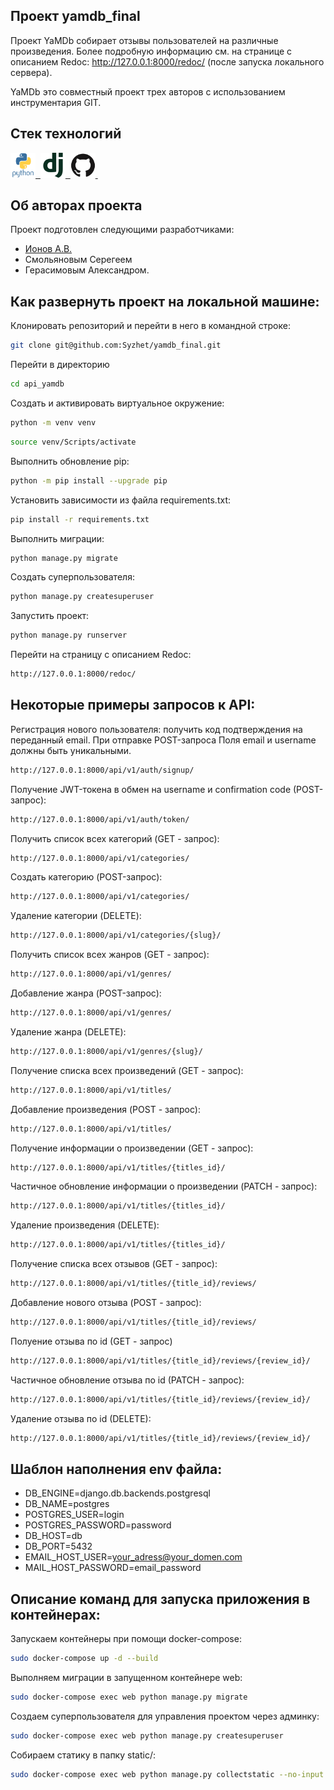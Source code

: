 ## Проект yamdb_final
Проект YaMDb собирает отзывы пользователей на различные произведения. Более подробную информацию см. на странице с
описанием Redoc: http://127.0.0.1:8000/redoc/
(после запуска локального сервера).

YaMDb это совместный проект трех авторов с использованием инструментария GIT.


## Стек технологий 

<div>
  <a href="https://www.python.org/">
    <img src="https://github.com/devicons/devicon/blob/master/icons/python/python-original-wordmark.svg" title="Python" alt="Python" width="40" height="40"/>&nbsp;
  </a>
  <a href="https://www.djangoproject.com/">
    <img src="https://github.com/devicons/devicon/blob/master/icons/django/django-plain.svg" title="Django" alt="Django" width="40" height="40"/>&nbsp;
  </a>
  <a href="https://github.com/">
    <img src="https://github.com/devicons/devicon/blob/master/icons/github/github-original.svg" title="GitHub" alt="GitHub" width="40" height="40"/>&nbsp;
  </a>
</div>


## Об авторах проекта

Проект подготовлен следующими разработчиками:
- [Ионов А.В.](https://github.com/Syzhet)
- Смольяновым Серегеем
- Герасимовым Александром.


## Как развернуть проект на локальной машине:

Клонировать репозиторий и перейти в него в командной строке:
```sh
git clone git@github.com:Syzhet/yamdb_final.git
```

Перейти в директорию
```sh
cd api_yamdb
```

Создать и активировать виртуальное окружение:
```sh
python -m venv venv
```
```sh
source venv/Scripts/activate
```

Выполнить обновление pip:
```sh
python -m pip install --upgrade pip
```

Установить зависимости из файла requirements.txt:
```sh
pip install -r requirements.txt
```

Выполнить миграции:
```sh
python manage.py migrate
```

Создать суперпользователя:
```sh
python manage.py createsuperuser
```

Запустить проект:
```sh
python manage.py runserver
```

Перейти на страницу с описанием Redoc:
```sh
http://127.0.0.1:8000/redoc/
```

## Некоторые примеры запросов к API:

Регистрация нового пользователя: получить код подтверждения на переданный email. При отправке POST-запроса Поля email и
username должны быть уникальными.
```sh
http://127.0.0.1:8000/api/v1/auth/signup/
```

Получение JWT-токена в обмен на username и confirmation code (POST-запрос):
```sh
http://127.0.0.1:8000/api/v1/auth/token/
```

Получить список всех категорий (GET - запрос):
```sh
http://127.0.0.1:8000/api/v1/categories/
```

Создать категорию (POST-запрос):
```sh
http://127.0.0.1:8000/api/v1/categories/
```

Удаление категории (DELETE):
```sh
http://127.0.0.1:8000/api/v1/categories/{slug}/
```

Получить список всех жанров (GET - запрос):
```sh
http://127.0.0.1:8000/api/v1/genres/
```

Добавление жанра (POST-запрос):
```sh
http://127.0.0.1:8000/api/v1/genres/
```

Удаление жанра (DELETE):
```sh
http://127.0.0.1:8000/api/v1/genres/{slug}/
```

Получение списка всех произведений (GET - запрос):
```sh
http://127.0.0.1:8000/api/v1/titles/
```

Добавление произведения (POST - запрос):
```sh
http://127.0.0.1:8000/api/v1/titles/
```

Получение информации о произведении (GET - запрос):
```sh
http://127.0.0.1:8000/api/v1/titles/{titles_id}/
```

Частичное обновление информации о произведении (PATCH - запрос):
```sh
http://127.0.0.1:8000/api/v1/titles/{titles_id}/
```

Удаление произведения (DELETE):
```sh
http://127.0.0.1:8000/api/v1/titles/{titles_id}/
```

Получение списка всех отзывов (GET - запрос):
```sh
http://127.0.0.1:8000/api/v1/titles/{title_id}/reviews/
```

Добавление нового отзыва (POST - запрос):
```sh
http://127.0.0.1:8000/api/v1/titles/{title_id}/reviews/
```

Полуение отзыва по id (GET - запрос)
```sh
http://127.0.0.1:8000/api/v1/titles/{title_id}/reviews/{review_id}/
```

Частичное обновление отзыва по id (PATCH - запрос):
```sh
http://127.0.0.1:8000/api/v1/titles/{title_id}/reviews/{review_id}/
```
Удаление отзыва по id (DELETE):
```sh
http://127.0.0.1:8000/api/v1/titles/{title_id}/reviews/{review_id}/
```

## Шаблон наполнения env файла:

- DB_ENGINE=django.db.backends.postgresql
- DB_NAME=postgres
- POSTGRES_USER=login
- POSTGRES_PASSWORD=password
- DB_HOST=db
- DB_PORT=5432
- EMAIL_HOST_USER=your_adress@your_domen.com
- MAIL_HOST_PASSWORD=email_password

## Описание команд для запуска приложения в контейнерах:

Запускаем контейнеры при помощи docker-compose:
```sh
sudo docker-compose up -d --build
```

Выполняем миграции в запущенном контейнере web:
```sh
sudo docker-compose exec web python manage.py migrate
```

Создаем суперпользователя для управления проектом через админку:
```sh
sudo docker-compose exec web python manage.py createsuperuser
```

Собираем статику в папку static/:
```sh
sudo docker-compose exec web python manage.py collectstatic --no-input
```